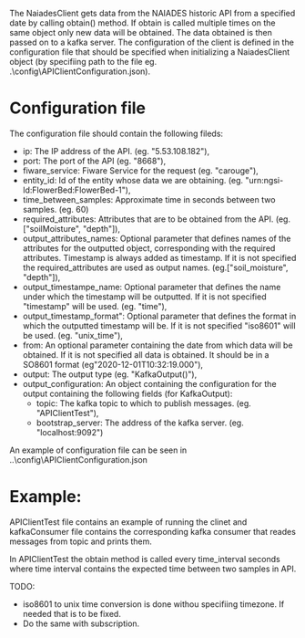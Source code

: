 The NaiadesClient gets data from the NAIADES historic API from a specified date by calling obtain() method. If obtain is called multiple times on the same object only new data will be obtained. 
The data obtained is then passed on to a kafka server.
The configuration of the client is defined in the configuration file that should be specified when initializing a NaiadesClient object (by specifiing path to the file eg. .\config\APIClientConfiguration.json). 

# Configuration file
The configuration file should contain the following fileds:
* ip: The IP address of the API. (eg. "5.53.108.182"),
* port: The port of the API (eg. "8668"),
* fiware_service: Fiware Service for the request (eg. "carouge"),
* entity_id: Id of the entity whose data we are obtaining. (eg. "urn:ngsi-ld:FlowerBed:FlowerBed-1"),
* time_between_samples: Approximate time in seconds between two samples. (eg. 60)
* required_attributes: Attributes that are to be obtained from the API. (eg. ["soilMoisture", "depth"]),
* output_attributes_names: Optional parameter that defines names of the attributes for the outputted object, corresponding with the required attributes. Timestamp is always added as timestamp. If it is not specified the required_attributes are used as output names. (eg.["soil_moisture", "depth"]),
* output_timestampe_name: Optional parameter that defines the name under which the timestamp will be outputted. If it is not specified "timestamp" will be used. (eg. "time"),
* output_timestamp_format": Optional parameter that defines the format in which the outputted timestamp will be. If it is not specified "iso8601" will be used. (eg. "unix_time"),
* from: An optional parameter containing the date from which data will be obtained. If it is not specified all data is obtained. It should be in a SO8601 format (eg"2020-12-01T10:32:19.000"),
* output: The output type (eg. "KafkaOutput()"),
* output_configuration: An object containing the configuration for the output containing the following fields (for KafkaOutput):
   * topic: The kafka topic to which to publish messages. (eg. "APIClientTest"),
   * bootstrap_server: The address of the kafka server. (eg. "localhost:9092")

An example of configuration file can be seen in ..\config\APIClientConfiguration.json

# Example:
APIClientTest file contains an example of running the clinet and kafkaConsumer file contains the corresponding kafka consumer that reades messages from topic and prints them.

In APIClientTest the obtain method is called every time_interval seconds where time interval contains the expected time between two samples in API.

TODO:
* iso8601 to unix time conversion is done withou specifiing timezone. If needed that is to be fixed.
* Do the same with subscription.